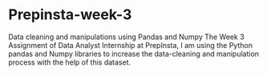 # Prepinsta-week-3
Data cleaning and manipulations using Pandas and Numpy
The Week 3 Assignment of Data Analyst Internship at PrepInsta, I am using the Python pandas and Numpy libraries to increase the data-cleaning and manipulation process with the help of this dataset.
